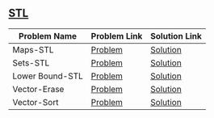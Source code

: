 ## [STL](https://www.hackerrank.com/domains/cpp/stl)

Problem Name|Problem Link|Solution Link
---|---|---
Maps-STL|[Problem](https://www.hackerrank.com/challenges/cpp-maps/problem)|[Solution](/cpp-maps.cpp)
Sets-STL|[Problem](https://www.hackerrank.com/challenges/cpp-sets/problem)|[Solution](/cpp-sets.cpp)
Lower Bound-STL|[Problem](https://www.hackerrank.com/challenges/cpp-lower-bound/problem)|[Solution](/cpp-lower-bound.cpp)
Vector-Erase|[Problem](https://www.hackerrank.com/challenges/vector-erase/problem)|[Solution](/vector-erase.cpp)
Vector-Sort|[Problem](https://www.hackerrank.com/challenges/vector-sort/problem)|[Solution](/vector-sort.cpp)
